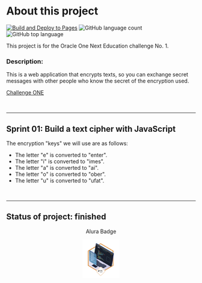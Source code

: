 # About this project
[![Build and Deploy to Pages](https://github.com/loo-kuhs/text-decipher/actions/workflows/static.yml/badge.svg?branch=master&event=push)](https://github.com/loo-kuhs/text-decipher/actions/workflows/static.yml)
![GitHub language count](https://img.shields.io/github/languages/count/loo-kuhs/text-decipher)
![GitHub top language](https://img.shields.io/github/languages/top/loo-kuhs/text-decipher?color=pink)

This project is for the Oracle One Next Education challenge No. 1.

### Description:

This is a web application that encrypts texts, so you can exchange secret messages with other people who know the secret of the encryption used.

[Challenge ONE](https://trello.com/c/fruTcqMC/7-sobre-el-desaf%C3%ADo)

<br>

---
## Sprint 01: Build a text cipher with JavaScript

The encryption "keys" we will use are as follows:

+ The letter "e" is converted to "enter".
+ The letter "i" is converted to "imes".
+ The letter "a" is converted to "ai".
+ The letter "o" is converted to "ober".
+ The letter "u" is converted to "ufat".

<br>

---
## Status of project: **finished**

<p align="center" >Alura Badge</p>

<p align="center" ><img style="width: 20%" src="./assets/images/cms_files_10224_1671210503Prancheta_3.png"/></p>

<br>